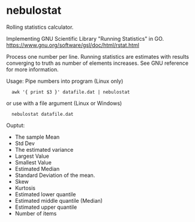 # nebulostat

Rolling statistics calculator.

Implementing GNU Scientific Library "Running Statistics" in GO. https://www.gnu.org/software/gsl/doc/html/rstat.html

Process one number per line. Running statistics are estimates with results converging to truth as number of elements increases. See GNU reference for more information.

Usage: Pipe numbers into program (Linux only)

```
  awk '{ print $3 }' datafile.dat | nebulostat
```
or use with a file argument (Linux or Windows)
```
  nebulostat datafile.dat
```

Ouptut:

* The sample Mean
* Std Dev
* The estimated variance
* Largest Value
* Smallest Value
* Estimated Median
* Standard Deviation of the mean.
* Skew
* Kurtosis
* Estimated lower quantile
* Estimated middle quantile (Median)
* Estimated upper quantile
* Number of items